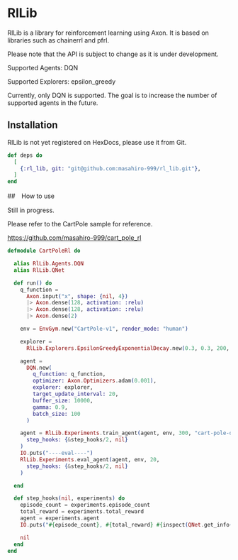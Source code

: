 # RlLib

RlLib is a library for reinforcement learning using Axon. It is based on libraries such as chainerrl and pfrl.

Please note that the API is subject to change as it is under development.

Supported Agents: DQN

Supported Explorers: epsilon_greedy

Currently, only DQN is supported. The goal is to increase the number of supported agents in the future.


## Installation

RlLib is not yet registered on HexDocs, please use it from Git.

```elixir
def deps do
  [
    {:rl_lib, git: "git@github.com:masahiro-999/rl_lib.git"},
  ]
end
```

##　How to use

Still in progress.

Please refer to the CartPole sample for reference.

https://github.com/masahiro-999/cart_pole_rl

```Elixir
defmodule CartPoleRl do

  alias RlLib.Agents.DQN
  alias RlLib.QNet

  def run() do
    q_function =
      Axon.input("x", shape: {nil, 4})
      |> Axon.dense(128, activation: :relu)
      |> Axon.dense(128, activation: :relu)
      |> Axon.dense(2)

    env = EnvGym.new("CartPole-v1", render_mode: "human")

    explorer =
      RlLib.Explorers.EpsilonGreedyExponentialDecay.new(0.3, 0.3, 200, 2)

    agent =
      DQN.new(
        q_function: q_function,
        optimizer: Axon.Optimizers.adam(0.001),
        explorer: explorer,
        target_update_interval: 20,
        buffer_size: 10000,
        gamma: 0.9,
        batch_size: 100
      )

    agent = RlLib.Experiments.train_agent(agent, env, 300, "cart-pole-qnet-300",
      step_hooks: {&step_hooks/2, nil}
    )
    IO.puts("----eval----")
    RlLib.Experiments.eval_agent(agent, env, 20,
      step_hooks: {&step_hooks/2, nil}
    )

  end

  def step_hooks(nil, experiments) do
    episode_count = experiments.episode_count
    total_reward = experiments.total_reward
    agent = experiments.agent
    IO.puts("#{episode_count}, #{total_reward} #{inspect(QNet.get_info(agent.q_net))}")

    nil
  end
end
```
